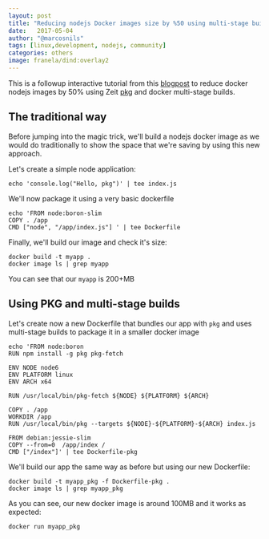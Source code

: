 ```yaml
---
layout: post
title: "Reducing nodejs Docker images size by %50 using multi-stage builds and Zeit pkg."
date:   2017-05-04
author: "@marcosnils"
tags: [linux,development, nodejs, community]
categories: others
image: franela/dind:overlay2
---
```


This is a followup interactive tutorial from this [blogpost](https://medium.com/@marcosnils/reducing-nodejs-docker-images-size-by-47-using-multi-sage-builds-and-zeit-pkg-360ab8b6c6d2)
to reduce docker nodejs images by 50% using Zeit [pkg](https://github.com/zeit/pkg) and docker multi-stage builds.


## The traditional way

Before jumping into the magic trick, we'll build a nodejs docker image as we would do traditionally to show the
space that we're saving by using this new approach.

Let's create a simple node application:

```.term1
echo 'console.log("Hello, pkg")' | tee index.js
```

We'll now package it using a very basic dockerfile

```.term1
echo 'FROM node:boron-slim
COPY . /app
CMD ["node", "/app/index.js"] ' | tee Dockerfile
```

Finally, we'll build our image and check it's size:

```.term1
docker build -t myapp .
docker image ls | grep myapp
```

You can see that our `myapp` is 200+MB 


## Using PKG and multi-stage builds

Let's create now a new Dockerfile that bundles our app with `pkg` and uses multi-stage builds to package
it in a smaller docker image

```.term1
echo 'FROM node:boron
RUN npm install -g pkg pkg-fetch

ENV NODE node6
ENV PLATFORM linux
ENV ARCH x64

RUN /usr/local/bin/pkg-fetch ${NODE} ${PLATFORM} ${ARCH}

COPY . /app
WORKDIR /app
RUN /usr/local/bin/pkg --targets ${NODE}-${PLATFORM}-${ARCH} index.js

FROM debian:jessie-slim
COPY --from=0  /app/index /
CMD ["/index"]' | tee Dockerfile-pkg
```

We'll build our app the same way as before but using our new Dockerfile:

```.term1
docker build -t myapp_pkg -f Dockerfile-pkg .
docker image ls | grep myapp_pkg
```

As you can see, our new docker image is around 100MB and it works as expected:

```.term1
docker run myapp_pkg
```




